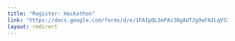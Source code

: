 ```yaml
---
title: "Register: Hackathon"
link: "https://docs.google.com/forms/d/e/1FAIpQLSePAz38gAUTJg9oFAILqV5XPpcYf7W3YJIHIl9rqb2oSfOpRQ/viewform?fbclid=IwAR2n--9o23Sehga2SELVibiYN288CDJYPQvJoDbgtIHNzCrzAXN8bW6RF80"
layout: redirect
---
```

